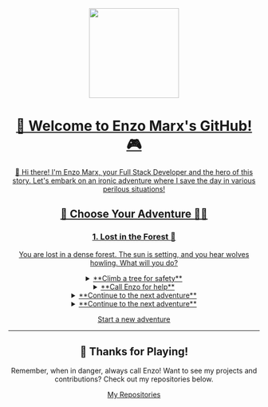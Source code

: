 <div align="center">
  <a href="[(https://github.com/enzomarx)]">
  <img height="180em" src="https://github-readme-stats.vercel.app/api?username=enzomarx&show_icons=true&theme=blue&include_all_commits=true&count_private=true"/>

# 👾 Welcome to Enzo Marx's GitHub! 🎮

👋 Hi there! I'm Enzo Marx, your Full Stack Developer and the hero of this story. Let's embark on an ironic adventure where I save the day in various perilous situations!

## 🚀 Choose Your Adventure 🦹‍♂️

### 1. Lost in the Forest 🌲
You are lost in a dense forest. The sun is setting, and you hear wolves howling. What will you do?

<details>
  <summary>**Climb a tree for safety**</summary>
  You climb a tree but realize it's infested with bees! The situation worsens.
  <details>
    <summary>**Jump down and run**</summary>
    You jump down and run, but trip over a root and hurt your ankle. The wolves are closing in.
    <details>
      <summary>**Crawl to safety**</summary>
      You try to crawl to safety but realize it's hopeless. Just as you think all is lost...
      <details>
        <summary>**Call Enzo for help**</summary>
        You call Enzo, and he swiftly arrives with a drone, rescuing you from the forest. You're safe! 🌟
      </details>
    </details>
    <details>
      <summary>**Call Enzo for help**</summary>
      You call Enzo, and he swiftly arrives with a drone, rescuing you from the forest. You're safe! 🌟
    </details>
  </details>
  <details>
    <summary>**Call Enzo for help**</summary>
    You call Enzo, and he swiftly arrives with a drone, rescuing you from the forest. You're safe! 🌟
  </details>
</details>

<details>
  <summary>**Call Enzo for help**</summary>
  You call Enzo, and he swiftly arrives with a drone, rescuing you from the forest. You're safe! 🌟
</details>

<details>
  <summary>**Continue to the next adventure**</summary>
  ### 2. Trapped in a Burning Building 🔥
  You are trapped in a burning building. Smoke is filling the room. What will you do?
  
  <details>
    <summary>**Find the nearest exit**</summary>
    You find the nearest exit, but it's blocked by flames. The situation is dire.
    <details>
      <summary>**Try to put out the fire**</summary>
      You try to put out the fire, but it's too strong. The smoke is overwhelming.
      <details>
        <summary>**Call Enzo for help**</summary>
        You call Enzo, and he arrives with a fire extinguisher and a safe exit plan. You escape unharmed! 🌟
      </details>
    </details>
    <details>
      <summary>**Call Enzo for help**</summary>
      You call Enzo, and he arrives with a fire extinguisher and a safe exit plan. You escape unharmed! 🌟
    </details>
  </details>
  <details>
    <summary>**Call Enzo for help**</summary>
    You call Enzo, and he arrives with a fire extinguisher and a safe exit plan. You escape unharmed! 🌟
  </details>
</details>

<details>
  <summary>**Continue to the next adventure**</summary>
  ### 3. Caught in a Cyber Attack 💻
  Your computer is under a severe cyber attack. Important data is at risk. What will you do?

  <details>
    <summary>**Try to fend off the attack yourself**</summary>
    You attempt to fend off the attack but realize the hackers are too skilled.
    <details>
      <summary>**Call Enzo for help**</summary>
      You call Enzo, and he quickly restores your system, implementing strong security measures. Your data is safe! 🌟
    </details>
  </details>
  <details>
    <summary>**Call Enzo for help**</summary>
    You call Enzo, and he quickly restores your system, implementing strong security measures. Your data is safe! 🌟
  </details>
</details>

[Start a new adventure](https://github.com/enzomarx/send-me-an-email)

---

## 🎉 Thanks for Playing!
Remember, when in danger, always call Enzo! Want to see my projects and contributions? Check out my repositories below.

[My Repositories](https://github.com/enzomarx?tab=repositories)
